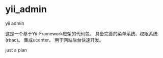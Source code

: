 yii_admin
=========

yii admin

这是一个基于Yii-Framework框架的代码包。
具备完善的菜单系统、权限系统(rbac)。
集成ucenter。
用于网站后台快速开发。

just a plan
